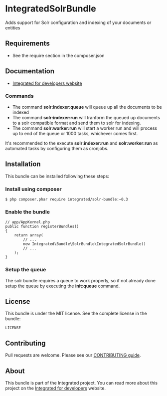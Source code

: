 # IntegratedSolrBundle #
Adds support for Solr configuration and indexing of your documents or entities

## Requirements ##
* See the require section in the composer.json

## Documentation ##
* [Integrated for developers website](http://www.integratedfordevelopers.com "Integrated for developers website")

### Commands ###
* The command **solr:indexer:queue** will queue up all the documents to be indexed
* The command **solr:indexer:run** will tranform the queued up documents to a solr compatible format and send them to solr for indexing.
* The command **solr:worker:run** will start a worker run and will process up to end of the queue or 1000 tasks, whichever comes first.

It's recommended to the execute **solr:indexer:run** and **solr:worker:run** as automated tasks by configuring them as cronjobs.

## Installation ##
This bundle can be installed following these steps:

### Install using composer ###

    $ php composer.phar require integrated/solr-bundle:~0.3

### Enable the bundle ###

    // app/AppKernel.php
    public function registerBundles()
    {
        return array(
            // ...
            new Integrated\Bundle\SolrBundle\IntegratedSolrBundle()
            // ...
        );
    }

### Setup the queue ###
The solr bundle requires a queue to work properly, so if not already done setup the queue by executing the **init:queue** command.

## License ##
This bundle is under the MIT license. See the complete license in the bundle:

    LICENSE

## Contributing ##
Pull requests are welcome. Please see our [CONTRIBUTING guide](http://www.integratedfordevelopers.com/contributing "CONTRIBUTING guide").

## About ##
This bundle is part of the Integrated project. You can read more about this project on the
[Integrated for developers](http://www.integratedfordevelopers.com/ "Integrated for developers") website.